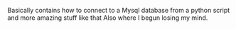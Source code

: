 Basically contains how to connect to a Mysql database from a python script and more amazing stuff like that
Also where I begun losing my mind.
